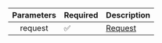 | Parameters | Required           | Description           |
|:----------:|--------------------|-----------------------|
|  request   | :white_check_mark: | [Request](Request.md) |